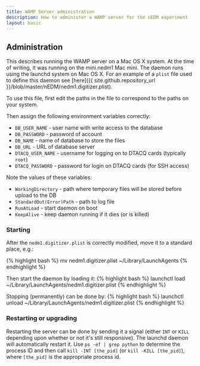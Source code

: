 ```yaml
---
title: WAMP Server administration
description: How to administer a WAMP server for the nEDM experiment
layout: basic
---
```


## Administration

This describes running the WAMP server on a Mac OS X system.  At the time of
writing, it was running on the mini.nedm1 Mac mini.  The daemon runs using the
launchd system on Mac OS X.  For an example of a `plist` file used to define
this daemon see [here]({{ site.github.repository_url }}/blob/master/nEDM/nedm1.digitizer.plist).

To use this file, first edit the paths in the file to correspond to the paths on your system.

Then assign the following environment variables correctly:

* `DB_USER_NAME` - user name with write access to the database
* `DB_PASSWORD`  - password of account
* `DB_NAME` - name of database to store the files
* `DB_URL` - URL of database server
* `DTACQ_USER_NAME` - username for logging on to DTACQ cards (typically `root`)
* `DTACQ_PASSWORD` - password for login on DTACQ cards (for SSH access)

Note the values of these variables:

* `WorkingDirectory` - path where temporary files will be stored before upload to the DB
* `StandardOut(Error)Path` - path to log file
* `RunAtLoad` - start daemon on boot
* `KeepAlive` - keep daemon running if it dies (or is killed)

### Starting

After the `nedm1.digitizer.plist` is correctly modified, move it to a standard place, e.g.:

{% highlight bash %}
mv nedm1.digitizer.plist ~/Library/LaunchAgents
{% endhighlight %}

Then start the daemon by loading it:
{% highlight bash %}
launchctl load ~/Library/LaunchAgents/nedm1.digitizer.plist
{% endhighlight %}

Stopping (permanently) can be done by:
{% highlight bash %}
launchctl unload ~/Library/LaunchAgents/nedm1.digitizer.plist
{% endhighlight %}

### Restarting or upgrading

Restarting the server can be done by sending it a signal (either `INT` or
`KILL` depending upon whether or not it's still responsive).  The launchd
daemon will automatically restart it.  Use `ps -ef | grep python` to determine
the process ID and then call `kill -INT [the_pid]` (or `kill -KILL [the_pid]`),
where `[the_pid]` is the appropriate process id.


